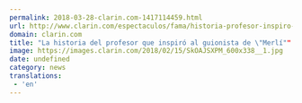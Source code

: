 ```yaml
---
permalink: 2018-03-28-clarin.com-1417114459.html
url: http://www.clarin.com/espectaculos/fama/historia-profesor-inspiro-guionista-merli_0_BJsGh7Kcf.html
domain: clarin.com
title: "La historia del profesor que inspiró al guionista de \"Merlí""
image: https://images.clarin.com/2018/02/15/SkOAJSXPM_600x338__1.jpg
date: undefined
category: news
translations: 
 - 'en'
---
```


